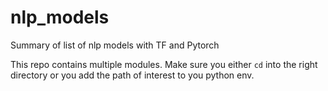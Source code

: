 # nlp_models
Summary of list of nlp models with TF and Pytorch

This repo contains multiple modules. Make sure you either `cd` into the right directory or you
 add the path of interest to you python env.

